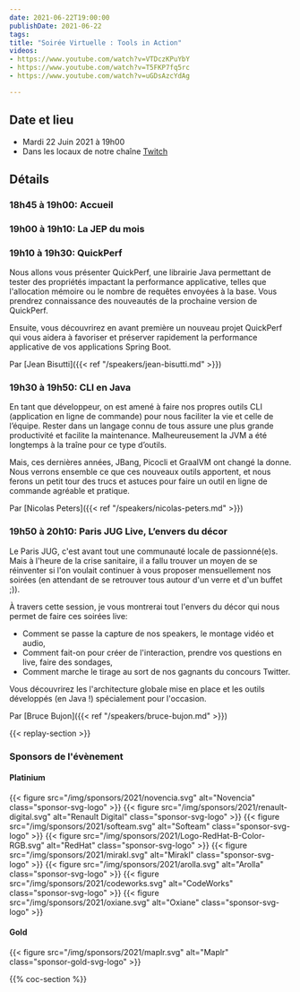 ```yaml
---
date: 2021-06-22T19:00:00
publishDate: 2021-06-22
tags:
title: "Soirée Virtuelle : Tools in Action"
videos:
- https://www.youtube.com/watch?v=VTDczKPuYbY
- https://www.youtube.com/watch?v=T5FKP7fq5rc
- https://www.youtube.com/watch?v=uGDsAzcYdAg

---
```

## Date et lieu

* Mardi 22 Juin 2021 à 19h00
* Dans les locaux de notre chaîne [Twitch](https://www.twitch.tv/parisjug)

## Détails

### 18h45 à 19h00: Accueil

### 19h00 à 19h10: La JEP du mois

### 19h10 à 19h30: QuickPerf
Nous allons vous présenter QuickPerf, une librairie Java permettant de tester des propriétés impactant la performance applicative, telles que l'allocation mémoire ou le nombre de requêtes envoyées à la base. Vous prendrez connaissance des nouveautés de la prochaine version de QuickPerf.

Ensuite, vous découvrirez en avant première un nouveau projet QuickPerf qui vous aidera à favoriser et préserver rapidement la performance applicative de vos applications Spring Boot.

Par [Jean Bisutti]({{< ref "/speakers/jean-bisutti.md" >}}) 

### 19h30 à 19h50: CLI en Java
En tant que développeur, on est amené à faire nos propres outils CLI (application en ligne de commande) pour nous faciliter la vie et celle de l’équipe. Rester dans un langage connu de tous assure une plus grande productivité et facilite la maintenance. Malheureusement la JVM a été longtemps à la traîne pour ce type d’outils.

Mais, ces dernières années, JBang, Picocli et GraalVM ont changé la donne. Nous verrons ensemble ce que ces nouveaux outils apportent, et nous ferons un petit tour des trucs et astuces pour faire un outil en ligne de commande agréable et pratique.

Par [Nicolas Peters]({{< ref "/speakers/nicolas-peters.md" >}}) 

### 19h50 à 20h10: Paris JUG Live, L’envers du décor
Le Paris JUG, c'est avant tout une communauté locale de passionné(e)s. Mais à l'heure de la crise sanitaire, il a fallu trouver un moyen de se réinventer si l'on voulait continuer à vous proposer mensuellement nos soirées (en attendant de se retrouver tous autour d'un verre et d'un buffet ;)).

À travers cette session, je vous montrerai tout l'envers du décor qui nous permet de faire ces soirées live:
- Comment se passe la capture de nos speakers, le montage vidéo et audio,
- Comment fait-on pour créer de l'interaction, prendre vos questions en live, faire des sondages,
- Comment marche le tirage au sort de nos gagnants du concours Twitter.

Vous découvrirez les l'architecture globale mise en place et les outils développés (en Java !) spécialement pour l'occasion.

Par [Bruce Bujon]({{< ref "/speakers/bruce-bujon.md" >}}) 

{{< replay-section >}}

### Sponsors de l'évènement

#### Platinium
{{< figure src="/img/sponsors/2021/novencia.svg" alt="Novencia" class="sponsor-svg-logo" >}}
{{< figure src="/img/sponsors/2021/renault-digital.svg" alt="Renault Digital" class="sponsor-svg-logo" >}}
{{< figure src="/img/sponsors/2021/softeam.svg" alt="Softeam" class="sponsor-svg-logo" >}}
{{< figure src="/img/sponsors/2021/Logo-RedHat-B-Color-RGB.svg" alt="RedHat" class="sponsor-svg-logo" >}}
{{< figure src="/img/sponsors/2021/mirakl.svg" alt="Mirakl" class="sponsor-svg-logo" >}}
{{< figure src="/img/sponsors/2021/arolla.svg" alt="Arolla" class="sponsor-svg-logo" >}}
{{< figure src="/img/sponsors/2021/codeworks.svg" alt="CodeWorks" class="sponsor-svg-logo" >}}
{{< figure src="/img/sponsors/2021/oxiane.svg" alt="Oxiane" class="sponsor-svg-logo" >}}

#### Gold
{{< figure src="/img/sponsors/2021/maplr.svg" alt="Maplr" class="sponsor-gold-svg-logo" >}}

{{% coc-section %}}
